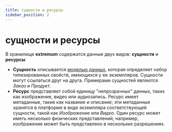 ```yaml
---
title: сущности и ресурсы
sidebar_position: 2
---
```


# сущности и ресурсы
В хранилище **extremum** содержатся данные двух видов: **сущности** и **ресурсы**
* __Сущность__ описывается [моделью данных](/ru/data/models/about), которая определяет набор типизированных свойств, имеющихся у ее экземпляров. Сущности могут ссылаться друг на друга. Примерами сущностей являются *Заказ* и *Продукт*.
* __Ресурс__ представляет собой единицу "непрозрачных" данных, таких как изображение, видео или аудиозапись. Ресурс имеет метаданные, такие как название и описание; эти метаданные хранятся в платформе в виде экземпляра соответствующей сущности, такой как *Изображение* или *Видео*. Один ресурс может иметь несколько физических представлений, например, изображение может быть представлено в нескольких разрешениях.
